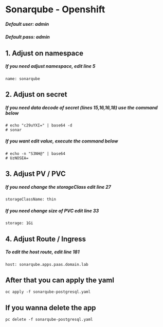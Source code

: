 # Sonarqube - Openshift

##### Default user: admin
##### Default pass: admin

## 1. Adjust on namespace
##### If you need adjust namespace, edit line 5
    name: sonarqube
    
## 2. Adjust on secret
##### If you need data decode of secret (lines 15,16,16,18) use the command below
    # echo "c29uYXI=" | base64 -d
    # sonar

##### If you want edit value, execute the command below
    # echo -n "S3NH@" | base64
    # UzNOSEA=
    
## 3. Adjust PV / PVC
##### If you need change the storageClass edit line 27
    storageClassName: thin

##### If you need change size of PVC edit line 33
    storage: 1Gi

## 4. Adjust Route / Ingress
##### To edit the host route, edit line 181
    host: sonarqube.apps.paas.domain.lab


## After that you can apply the yaml
    oc apply -f sonarqube-postgresql.yaml

## If you wanna delete the app
    pc delete -f sonarqube-postgresql.yaml
